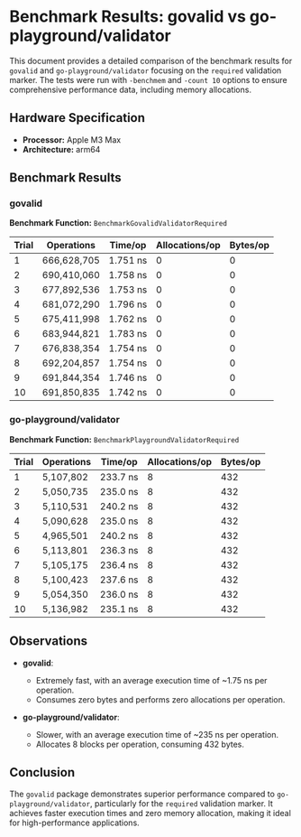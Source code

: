 # Benchmark Results: govalid vs go-playground/validator

This document provides a detailed comparison of the benchmark results for `govalid` and `go-playground/validator` focusing on the `required` validation marker. The tests were run with `-benchmem` and `-count 10` options to ensure comprehensive performance data, including memory allocations.

## Hardware Specification

- **Processor:** Apple M3 Max
- **Architecture:** arm64

## Benchmark Results

### govalid

**Benchmark Function:** `BenchmarkGovalidValidatorRequired`

| Trial | Operations | Time/op | Allocations/op | Bytes/op |
|-------|------------|---------|----------------|----------|
| 1     | 666,628,705 | 1.751 ns | 0              | 0        |
| 2     | 690,410,060 | 1.758 ns | 0              | 0        |
| 3     | 677,892,536 | 1.753 ns | 0              | 0        |
| 4     | 681,072,290 | 1.796 ns | 0              | 0        |
| 5     | 675,411,998 | 1.762 ns | 0              | 0        |
| 6     | 683,944,821 | 1.783 ns | 0              | 0        |
| 7     | 676,838,354 | 1.754 ns | 0              | 0        |
| 8     | 692,204,857 | 1.754 ns | 0              | 0        |
| 9     | 691,844,354 | 1.746 ns | 0              | 0        |
| 10    | 691,850,835 | 1.742 ns | 0              | 0        |

### go-playground/validator

**Benchmark Function:** `BenchmarkPlaygroundValidatorRequired`

| Trial | Operations | Time/op   | Allocations/op | Bytes/op |
|-------|------------|-----------|----------------|----------|
| 1     | 5,107,802   | 233.7 ns  | 8              | 432      |
| 2     | 5,050,735   | 235.0 ns  | 8              | 432      |
| 3     | 5,110,531   | 240.2 ns  | 8              | 432      |
| 4     | 5,090,628   | 235.0 ns  | 8              | 432      |
| 5     | 4,965,501   | 240.2 ns  | 8              | 432      |
| 6     | 5,113,801   | 236.3 ns  | 8              | 432      |
| 7     | 5,105,175   | 236.4 ns  | 8              | 432      |
| 8     | 5,100,423   | 237.6 ns  | 8              | 432      |
| 9     | 5,054,350   | 236.0 ns  | 8              | 432      |
| 10    | 5,136,982   | 235.1 ns  | 8              | 432      |

## Observations

- **govalid**:
  - Extremely fast, with an average execution time of ~1.75 ns per operation.
  - Consumes zero bytes and performs zero allocations per operation.

- **go-playground/validator**:
  - Slower, with an average execution time of ~235 ns per operation.
  - Allocates 8 blocks per operation, consuming 432 bytes.

## Conclusion

The `govalid` package demonstrates superior performance compared to `go-playground/validator`, particularly for the `required` validation marker. It achieves faster execution times and zero memory allocation, making it ideal for high-performance applications.

